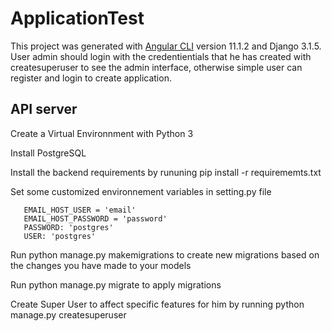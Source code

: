 # ApplicationTest

This project was generated with [Angular CLI](https://github.com/angular/angular-cli) version 11.1.2 and Django 3.1.5. User admin should login with the credentientials that he 
has created with createsuperuser to see the admin interface, otherwise simple user can register and login to create application.

## API server

Create a Virtual Environnment with Python 3

Install PostgreSQL

Install the backend requirements by rununing pip install -r requirememts.txt

Set some customized environnement variables in setting.py file
       
       EMAIL_HOST_USER = 'email'
       EMAIL_HOST_PASSWORD = 'password'
       PASSWORD: 'postgres'
       USER: 'postgres'

Run python manage.py makemigrations to create new migrations based on the changes you have made to your models

Run python manage.py migrate to apply migrations

Create Super User to affect specific features for him by running python manage.py createsuperuser
